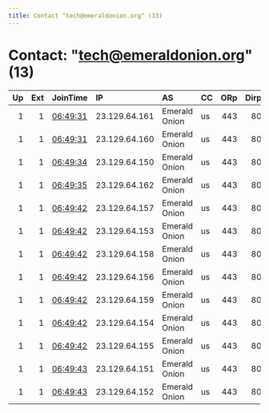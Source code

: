 ```yaml
---
title: Contact "tech@emeraldonion.org" (13)
---
```


# Contact: "tech@emeraldonion.org" (13)

|   Up |   Ext | JoinTime                                                                                            | IP            | AS            | CC   |   ORp |   Dirp | OS   | Version   | Nickname           |   eFamMembers |
|-----:|------:|:----------------------------------------------------------------------------------------------------|:--------------|:--------------|:-----|------:|-------:|:-----|:----------|:-------------------|--------------:|
|    1 |     1 | [06:49:31](https://metrics.torproject.org/rs.html#details/812D17F974F2CCD7AAE585A879783C2EF96687DE) | 23.129.64.161 | Emerald Onion | us   |   443 |     80 | BSD  | 0.3.5.8   | shelob             |            15 |
|    1 |     1 | [06:49:31](https://metrics.torproject.org/rs.html#details/F237DAC181708BEEFF180632CD7AB42ECA0ACF91) | 23.129.64.160 | Emerald Onion | us   |   443 |     80 | BSD  | 0.3.5.8   | HookersOnion       |            15 |
|    1 |     1 | [06:49:34](https://metrics.torproject.org/rs.html#details/6A642CAF73BDBEC64DD9A44B9B973C70B3E74707) | 23.129.64.150 | Emerald Onion | us   |   443 |     80 | BSD  | 0.3.5.8   | YouAreLoved        |            15 |
|    1 |     1 | [06:49:35](https://metrics.torproject.org/rs.html#details/2B5ED281A399E1FC1C7C0964F349B12A175DDE07) | 23.129.64.162 | Emerald Onion | us   |   443 |     80 | BSD  | 0.3.5.8   | nitrohorse         |            15 |
|    1 |     1 | [06:49:42](https://metrics.torproject.org/rs.html#details/183C8C6727E2137AF278B3850AD5D9C2304B98C9) | 23.129.64.157 | Emerald Onion | us   |   443 |     80 | BSD  | 0.3.5.8   | cybertwink         |            15 |
|    1 |     1 | [06:49:42](https://metrics.torproject.org/rs.html#details/375AAFD4E280B95136969E191AF4D9A1FA7C4FD9) | 23.129.64.153 | Emerald Onion | us   |   443 |     80 | BSD  | 0.3.5.8   | TimApple           |            15 |
|    1 |     1 | [06:49:42](https://metrics.torproject.org/rs.html#details/619E413D0C8AFF95B456622707016A7AB7B4DA5D) | 23.129.64.158 | Emerald Onion | us   |   443 |     80 | BSD  | 0.3.5.8   | MuellerReport      |            15 |
|    1 |     1 | [06:49:42](https://metrics.torproject.org/rs.html#details/63799328222647BE7ED9171FC9FDDED0B77AAFB5) | 23.129.64.156 | Emerald Onion | us   |   443 |     80 | BSD  | 0.3.5.8   | GetYourAssToMars   |            15 |
|    1 |     1 | [06:49:42](https://metrics.torproject.org/rs.html#details/6CE3DDFAA9E56F56890235CC9C2385B2DD93E146) | 23.129.64.159 | Emerald Onion | us   |   443 |     80 | BSD  | 0.3.5.8   | nondeterministic   |            15 |
|    1 |     1 | [06:49:42](https://metrics.torproject.org/rs.html#details/7F0CF3D96C1C910020149EEA5A10294117DC67AA) | 23.129.64.154 | Emerald Onion | us   |   443 |     80 | BSD  | 0.3.5.8   | DevOops            |            15 |
|    1 |     1 | [06:49:42](https://metrics.torproject.org/rs.html#details/A2F580F93FA3D0DA373769614BD9B0C8A6C4623E) | 23.129.64.155 | Emerald Onion | us   |   443 |     80 | BSD  | 0.3.5.8   | FuckCancer         |            15 |
|    1 |     1 | [06:49:43](https://metrics.torproject.org/rs.html#details/706B1ED9AF5CCAC90AD488AE2691B358FA598CBB) | 23.129.64.151 | Emerald Onion | us   |   443 |     80 | BSD  | 0.3.5.8   | SSA8MyBZYXduYm94   |            15 |
|    1 |     1 | [06:49:43](https://metrics.torproject.org/rs.html#details/F27F9D7FC6D46E0F91533C68B572347435797CB0) | 23.129.64.152 | Emerald Onion | us   |   443 |     80 | BSD  | 0.3.5.8   | LiveLongAndProsper |            15 |
